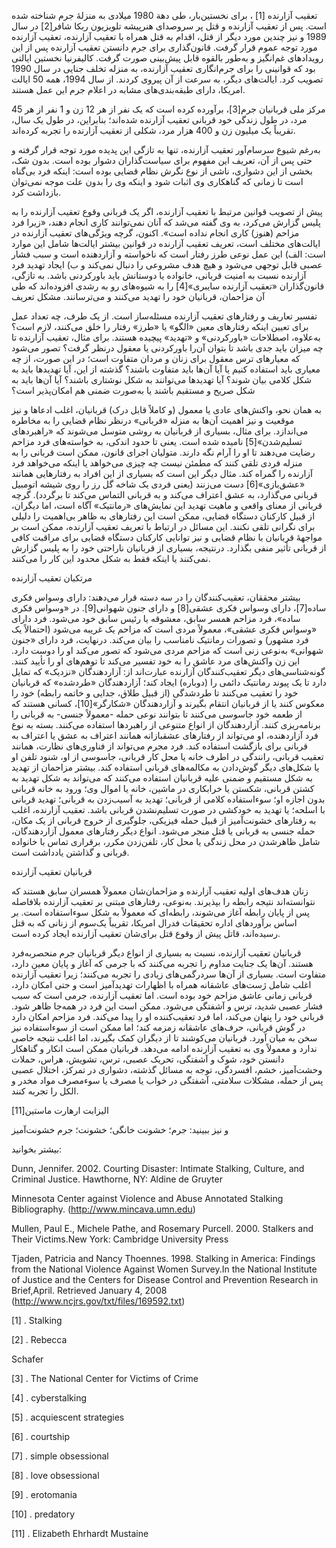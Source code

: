   تعقیب آزارنده [1] ، برای نخستین‌بار، طی دهة 1980 میلادی به منزلۀ جرم شناخته شده است. پس از تعقیب آزارنده و قتل پر سر‌وصدای هنرپیشه تلویزیون ربکا شافر[2] در سال 1989 و نیز چندین مورد دیگر از قتل، اقدام به قتل همراه با تعقیب آزارنده، تعقیب آزارنده مورد توجه عموم قرار گرفت. قانون‌گذاری برای جرم دانستن تعقیب آزارنده پس از این رویدادهای غم‌انگیز و به‌طور بالقوه قابل پیش‌بینی صورت گرفت. کالیفرنیا نخستین ایالتی بود که قوانینی را برای جرم‌انگاری تعقیب آزارنده، به منزله تخلف جنایی در سال 1990 تصویب کرد. ایالت‌های دیگر، به سرعت از آن پیروی کردند. از سال 1994، همه 50 ایالت امریکا، دارای طبقه‌بندی‌های مشابه در اعلام جرم این عمل هستند.

 مرکز ملی قربانیان جرم[3]، برآورده کرده است که یک نفر از هر 12 زن و 1 نفر از هر 45 مرد، در طول زندگی خود قربانی تعقیب آزارنده شده‌اند؛ بنابراین، در طول یک سال، تقریباً یک میلیون زن و 400 هزار مرد، شکلی از تعقیب آزارنده را تجربه کرده‌اند. 

به‌رغم شیوع سرسام‌آور تعقیب آزارنده، تنها به تازگی این پدیده مورد توجه قرار گرفته و حتی پس از آن، تعریف این مفهوم برای سیاست‌گذاران دشوار بوده است. بدون شک، بخشی از این دشواری، ناشی از نوع نگرش نظام قضایی بوده است: اینکه فرد بی‌گناه است تا زمانی که گناهکاری وی اثبات شود و اینکه وی را بدون علت موجه نمی‌توان بازداشت کرد.

 پیش از تصویب قوانین مرتبط با تعقیب آزارنده، اگر یک قربانی وقوع تعقیب آزارنده را به پلیس گزارش می‌کرد، به وی گفته می‌شد که آنان نمی‌توانند کاری انجام دهند، «زیرا فرد مزاحم (هنوز) کاری انجام نداده است». اکنون، گرچه ویژگی‌های تعقیب آزارنده در ایالت‌های مختلف است، تعریف تعقیب آزارنده در قوانین بیشتر ایالت‌ها شامل این موارد است: الف) این عمل نوعی طرز رفتار است که ناخواسته و آزاردهنده است و سبب فشار عصبی قابل توجهی می‌شود و هیچ هدف مشروعی را دنبال نمی‌کند و ب) ایجاد تهدید فرد آزارنده نسبت به امنیت قربانی، خانواده یا دوستانش باید باورکردنی باشد. به تازگی، قانون‌گذاران «تعقیب آزارنده سایبری»[4] را به شیوه‌های رو به رشدی افزوده‌اند که طی آن مزاحمان، قربانیان خود را تهدید می‌کنند و می‌ترسانند. مشکل تعریف

تفسیر تعاریف و رفتارهای تعقیب آزارنده مسئله‌ساز است. از یک طرف، چه تعداد عمل برای تعیین اینکه رفتارهای معین «الگو» یا «طرز» رفتار را خلق می‌کنند، لازم است؟ به‌علاوه، اصطلاحات «باورکردنی» و «تهدید» پیچیده هستند. برای مثال، تعقیب آزارنده تا چه میزان باید جدی باشد تا بتوان آن‌را باورکردنی یا معقول درنظر گرفت؟ تصور می‌شود که معیارهای ترس معقول برای زنان و مردان متفاوت است؛ در این صورت، از چه معیاری باید استفاده کنیم یا آیا آن‌ها باید متفاوت باشند؟ گذشته از این، آیا تهدیدها باید به شکل کلامی بیان شوند؟ آیا تهدیدها می‌توانند به شکل نوشتاری باشند؟ آیا آن‌ها باید به شکل صریح و مستقیم باشند یا به‌صورت ضمنی هم امکان‌پذیر است؟

 به همان نحو، واکنش‌های عادی یا معمول (و کاملاً قابل درک) قربانیان، اغلب ادعاها و نیز موقعیت و نیز اهمیت آن‌ها به منزله «قربانی» درنظر نظام قضایی را به مخاطره می‌اندازد. برای مثال، بسیاری از قربانیان به روشی متوسل می‌شوند که «راهبردهای تسلیم‌شدن»[5] نامیده شده است. یعنی تا حدود اندکی، به خواسته‌های فرد مزاحم رضایت می‌دهند تا او را آرام نگه دارند. متولیان اجرای قانون، ممکن است قربانی را به منزله فردی تلقی کنند که مطمئن نیست چه چیزی می‌خواهد یا اینکه می‌خواهد فرد آزارنده را گمراه کند. مثال دیگر این است که بسیاری از این افراد به رفتارهایی همانند «عشق‌بازی»[6] دست می‌زنند (یعنی فردی یک شاخه گل رز را روی شیشه اتومبیل قربانی می‌گذارد، به عشق اعتراف می‌کند و به قربانی التماس می‌کند تا برگردد). گرچه قربانی از معنای واقعی و ماهیت تهدید این نمایش‌های «رمانتیک» آگاه است، اما دیگران، از قبیل کارکنان دستگاه قضایی، ممکن است این رفتارهای به ظاهر بی‌اهمیت را دلیلی برای نگرانی تلقی نکنند. این مسائل در ارتباط با تعریف تعقیب آزارنده، ممکن است بر مواجهۀ قربانیان با نظام قضایی و نیز توانایی کارکنان دستگاه قضایی برای مراقبت کافی از قربانی تأثیر منفی بگذارد. درنتیجه، بسیاری از قربانیان ناراحتی خود را به پلیس گزارش نمی‌کنند یا اینکه فقط به شکل محدود این کار را می‌کنند.

مرتکبان تعقیب آزارنده

 بیشتر محققان، تعقیب‌کنندگان را در سه دسته قرار می‌دهند: دارای وسواس فکری ساده[7]، دارای وسواس فکری عشقی[8] و دارای جنون شهوانی[9]. در «وسواس فکری ساده»، فرد مزاحم همسر سابق، معشوقه یا رئیس سابق خود می‌شود. فرد دارای «وسواس فکری عشقی»، معمولاً مردی است که مزاحم یک غریبه می‌شود (احتمالاً یک فرد مشهور) و تصورات رمانتیک نامناسب را بیان می‌کند. درنهایت، فرد دارای «جنون شهوانی» به‌نوعی زنی است که مزاحم مردی می‌شود که تصور می‌کند او را دوست دارد. این زن واکنش‌های مرد عاشق را به خود تفسیر می‌کند تا توهم‌های او را تأیید کنند. گونه‌شناسی‌های دیگر تعقیب‌کنندگان آزارنده عبارت‌اند از: آزاردهندگان «نزدیک» که تمایل دارد تا یک پیوند رمانتیک دائمی را (دوباره) ایجاد کند؛ آزاردهندگان «طردشده» که قربانیان خود را تعقیب می‌کنند تا طردشدگی (از قبیل طلاق، جدایی و خاتمه رابطه) خود را معکوس کنند یا از قربانیان انتقام بگیرند و آزاردهندگان «شکارگر»[10]، کسانی هستند که از طعمه خود جاسوسی می‌کنند تا بتوانند نوعی حمله -معمولاً جنسی- به قربانی را برنامه‌ریزی کنند. آزاردهندگان از انواع متنوعی از راهبردها استفاده می‌کنند. بسته به نوع فرد آزاردهنده، او می‌تواند از رفتارهای عشقبازانه همانند اعتراف به عشق یا اعتراف به قربانی برای بازگشت استفاده کند. فرد مجرم می‌تواند از فناوری‌های نظارت، همانند تعقیب قربانی، رانندگی در اطرف خانه یا محل کار قربانی، جاسوسی از او، شنود تلفن او یا شکل‌های دیگر گوش‌دادن به مکالمه‌های قربانی استفاده کند. بیشتر مزاحمان از تهدید به شکل مستقیم و ضمنی علیه قربانیان استفاده می‌کنند که می‌تواند به شکل تهدید به کشتن قربانی، شکستن یا خرابکاری در ماشین، خانه یا اموال وی؛ ورود به خانه قربانی بدون اجازه او؛ سوءاستفاده کلامی از قربانی؛ تهدید به آسیب‌زدن به قربانی؛ تهدید قربانی با اسلحه؛ یا تهدید به خودکشی در صورت تسلیم‌نشدن قربانی باشد. تعقیب آزارنده، اغلب به رفتارهای خشونت‌آمیز از قبیل حمله فیزیکی، جلوگیری از خروج قربانی از یک مکان، حمله جنسی به قربانی یا قتل منجر می‌شود. انواع دیگر رفتارهای معمول آزاردهندگان، شامل ظاهرشدن در محل زندگی یا محل کار، تلفن‌زدن مکرر، برقراری تماس با خانواده قربانی و گذاشتن یادداشت است.

قربانیان تعقیب آزارنده

زنان هدف‌های اولیه تعقیب آزارنده و مزاحمان‌شان معمولاً همسران سابق هستند که نتوانسته‌اند نتیجه رابطه را بپذیرند. به‌نوعی، رفتارهای مبتنی بر تعقیب آزارنده بلافاصله پس از پایان رابطه آغاز می‌شوند، رابطه‌ای که معمولاً به شکل سوءاستفاده است. بر اساس برآوردهای اداره تحقیقات فدرال امریکا، تقریباً یک‌سوم از زنانی که به قتل رسیده‌اند، قاتل پیش از وقوع قتل برای‌شان تعقیب آزارنده ایجاد کرده است.

قربانیان تعقیب آزارنده، نسبت به بسیاری از انواع دیگر قربانیان جرم منحصربه‌فرد هستند. آن‌ها یک جنایت مداوم را تجربه می‌کنند که با جرمی که آغاز و پایان معین دارد، متفاوت است. بسیاری از آن‌ها سردرگمی‌های زیادی را تجربه می‌کنند؛ زیرا تعقیب آزارنده اغلب شامل ژست‌های عاشقانه همراه با اظهارات تهدیدآمیز است و حتی امکان دارد، قربانی زمانی عاشق مزاحم خود بوده است. اما تعقیب آزارنده، جرمی است که سبب فشار عصبی شدید، ترس و آشفتگی می‌شود. ممکن است این فرد در همه‌جا ظاهر شود. قربانی خود را پنهان می‌کند، اما فرد تعقیب‌کننده او را پیدا می‌کند. فرد مزاحم امکان دارد در گوش قربانی، حرف‌های عاشقانه زمزمه کند؛ اما ممکن است از سوءاستفاده نیز سخن به میان آورد. قربانیان می‌کوشند تا از دیگران کمک بگیرند، اما اغلب نتیجه خاصی ندارد و معمولاً وی به تعقیب آزارنده ادامه می‌دهد. قربانیان ممکن است انکار و گناهکار دانستن خود، شوک و آشفتگی، تحریک عصبی، ترس، تشویش، هراس، حملات وحشت‌آمیز، خشم، افسردگی، توجه به مسائل گذشته، دشواری در تمرکز، اختلال عصبی پس از حمله، مشکلات سلامتی، آشفتگی در خواب یا مصرف یا سوءمصرف مواد مخدر و الکل را تجربه کنند.

 الیزابت ارهارت ماستین[11]

و نیز ببینید: جرم؛ خشونت خانگی؛ خشونت؛ جرم خشونت‌آمیز

بیشتر بخوانید:

Dunn, Jennifer. 2002. Courting Disaster: Intimate Stalking, Culture, and Criminal Justice. Hawthorne, NY: Aldine de Gruyter

Minnesota Center against Violence and Abuse Annotated Stalking Bibliography. (http://www.mincava.umn.edu)

Mullen, Paul E., Michele Pathe, and Rosemary Purcell. 2000. Stalkers and Their Victims.New York: Cambridge University Press

Tjaden, Patricia and Nancy Thoennes. 1998. Stalking in America: Findings from the National Violence Against Women Survey.In the National Institute of Justice and the Centers for Disease Control and Prevention Research in Brief,April. Retrieved January 4, 2008 (http://www.ncjrs.gov/txt/files/169592.txt)

 [1] . Stalking

 [2] . Rebecca

 Schafer 

[3] . The National Center for Victims of Crime

[4] . cyberstalking

[5] . acquiescent strategies

[6] . courtship

[7] . simple obsessional

 [8] . love obsessional 

[9] . erotomania

[10] . predatory

[11] . Elizabeth Ehrhardt Mustaine

 

 